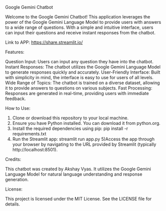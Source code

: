 Google Gemini Chatbot

Welcome to the Google Gemini Chatbot! This application leverages the power of the Google Gemini Language Model to provide users with answers to a wide range of questions. With a simple and intuitive interface, users can input their questions and receive instant responses from the chatbot.

Link to APP: https://share.streamlit.io/

Features:

Question Input: Users can input any question they have into the chatbot.
Instant Responses: The chatbot utilizes the Google Gemini Language Model to generate responses quickly and accurately.
User-Friendly Interface: Built with simplicity in mind, the interface is easy to use for users of all levels.
Wide Range of Topics: The chatbot is trained on a diverse dataset, allowing it to provide answers to questions on various subjects.
Fast Processing: Responses are generated in real-time, providing users with immediate feedback.

How to Use:

1) Clone or download this repository to your local machine.
2) Ensure you have Python installed. You can download it from python.org.
3) Install the required dependencies using pip:
                pip install -r requirements.txt
4) Run the Streamlit app:
                streamlit run app.py
5)Access the app through your browser by navigating to the URL provided by Streamlit (typically http://localhost:8501).

Credits:

This chatbot was created by Akshay Vyas. It utilizes the Google Gemini Language Model for natural language understanding and response generation.

License:

This project is licensed under the MIT License. See the LICENSE file for details.
